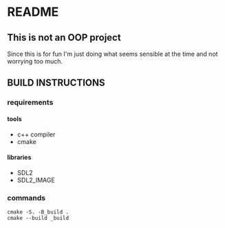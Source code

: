 # README

## This is not an OOP project
Since this is for fun I'm just doing what seems sensible at the time and not worrying too much.

## BUILD INSTRUCTIONS

### requirements

#### tools
* c++ compiler
* cmake

#### libraries
* SDL2
* SDL2_IMAGE

### commands

```
cmake -S. -B_build .
cmake --build _build
```

